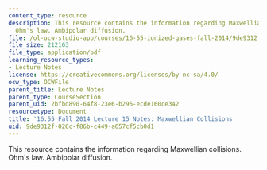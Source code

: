 ```yaml
---
content_type: resource
description: This resource contains the information regarding Maxwellian collisions.
  Ohm's law. Ambipolar diffusion.
file: /ol-ocw-studio-app/courses/16-55-ionized-gases-fall-2014/9de9312f026cf86bc449a657cf5cb0d1_MIT16_55F14_Lecture15.pdf
file_size: 212163
file_type: application/pdf
learning_resource_types:
- Lecture Notes
license: https://creativecommons.org/licenses/by-nc-sa/4.0/
ocw_type: OCWFile
parent_title: Lecture Notes
parent_type: CourseSection
parent_uid: 2bfbd890-64f8-23e6-b295-ecde160ce342
resourcetype: Document
title: '16.55 Fall 2014 Lecture 15 Notes: Maxwellian Collisions'
uid: 9de9312f-026c-f86b-c449-a657cf5cb0d1
---
```

This resource contains the information regarding Maxwellian collisions. Ohm's law. Ambipolar diffusion.